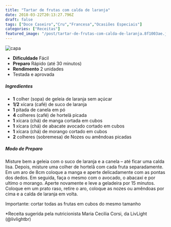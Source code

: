 ```yaml
---
title: "Tartar de frutas com calda de laranja"
date: 2018-03-22T20:13:27.796Z
draft: false
tags: ["Doce Caseiro","Cru","Francesa","Ocasiões Especiais"]
categories: ["Receitas"]
featured_image: "/post/tartar-de-frutas-com-calda-de-laranja.8f1003ae.jpg"
---
```


![capa](/post/tartar-de-frutas-com-calda-de-laranja.8f1003ae.jpg)

*   **Dificuldade** Fácil
*   **Preparo** Rápido (até 30 minutos)
*   **Rendimento** 2 unidades
*   Testada e aprovada
    

##### Ingredientes

*   **1** colher (sopa) de geleia de laranja sem açúcar
*   **1/2** xícara (café) de suco de laranja
*   **1** pitada de canela em pó
*   **4** colheres (café) de hortelã picada
*   **1** xícara (chá) de manga cortada em cubos
*   **1** xícara (chá) de abacate avocado cortado em cubos
*   **1** xícara (chá) de morango cortado em cubos
*   **2** colheres (sobremesa) de Nozes ou amêndoas picadas

##### Modo de Preparo

Misture bem a geleia com o suco de laranja e a canela – até ficar uma calda lisa. Depois, misture uma colher de hortelã com cada fruta separadamente. Em um aro de 8cm coloque a manga e aperte delicadamente com as pontas dos dedos. Em seguida, faça o mesmo com o avocado, o abacaxi e por ultimo o morango. Aperte novamente e leve a geladeira por 15 minutos. Coloque em um prato raso, retire o aro, coloque as nozes ou amêndoas por cima e a calda de laranja em volta.

Importante: cortar todas as frutas em cubos do mesmo tamanho

*Receita sugerida pela nutricionista Maria Cecilia Corsi, da LivLight (@livlightbr)
